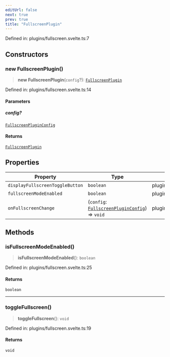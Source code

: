 ```yaml
---
editUrl: false
next: true
prev: true
title: "FullscreenPlugin"
---
```


Defined in: plugins/fullscreen.svelte.ts:7

## Constructors

### new FullscreenPlugin()

> **new FullscreenPlugin**(`config`?): [`FullscreenPlugin`](/api/classes/fullscreenplugin/)

Defined in: plugins/fullscreen.svelte.ts:14

#### Parameters

##### config?

[`FullscreenPluginConfig`](/api/type-aliases/fullscreenpluginconfig/)

#### Returns

[`FullscreenPlugin`](/api/classes/fullscreenplugin/)

## Properties

| Property | Type | Defined in |
| ------ | ------ | ------ |
| <a id="displayfullscreentogglebutton"></a> `displayFullscreenToggleButton` | `boolean` | plugins/fullscreen.svelte.ts:10 |
| <a id="fullscreenmodeenabled"></a> `fullscreenModeEnabled` | `boolean` | plugins/fullscreen.svelte.ts:9 |
| <a id="onfullscreenchange"></a> `onFullscreenChange` | (`config`: [`FullscreenPluginConfig`](/api/type-aliases/fullscreenpluginconfig/)) => `void` | plugins/fullscreen.svelte.ts:12 |

## Methods

### isFullscreenModeEnabled()

> **isFullscreenModeEnabled**(): `boolean`

Defined in: plugins/fullscreen.svelte.ts:25

#### Returns

`boolean`

***

### toggleFullscreen()

> **toggleFullscreen**(): `void`

Defined in: plugins/fullscreen.svelte.ts:19

#### Returns

`void`
